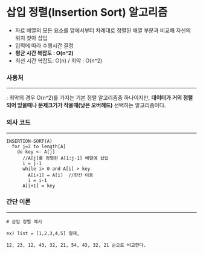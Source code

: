# 삽입 정렬(Insertion Sort) 알고리즘

- 자료 배열의 모든 요소를 앞에서부터 차례대로 정렬된 배열 부분과 비교해 자신의 위치 찾아 삽입
- 입력에 따라 수행시간 결정
- **평균 시간 복잡도 : O(n^2)**     
- 최선 시간 복잡도: O(n) / 최악 : O(n^2)


### 사용처
---
: 최악의 경우 O(n^2)를 가지는 기본 정렬 알고리즘중 하나이지만, 
 **데이터가 거의 정렬되어 있을때나 문제크기가 작을때(낮은 오버헤드)** 선택하는 알고리즘이다.

### 의사 코드

------

```
INSERTION-SORT(A)
  for j=2 to length[A]
    do key <- A[j]
      //A[j]를 정렬된 A[1:j-1] 배열에 삽입
      i = j-1
      while i> 0 and A[i] > key
      	A[i+1] = A[i]  //한칸 이동
      	i = i-1
      A[i+1] = key
```


### 간단 이론
---
```text
# 삽입 정렬 예시

ex) list = [1,2,3,4,5] 일때,

12, 23, 12, 43, 32, 21, 54, 43, 32, 21 순으로 비교한다.
```
